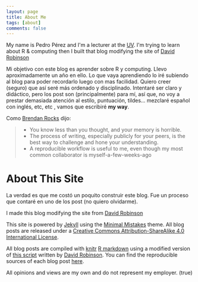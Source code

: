 ```yaml
---
layout: page
title: About Me
tags: [about]
comments: false
---
```


My name is Pedro Pérez and I'm a lecturer at the [UV](http://www.uv.es). 
I'm trying to learn about R & computing then I built that blog modifying the site of [David Robinson](http://varianceexplained.org/) 

Mi objetivo con este blog es aprender sobre R y computing. Llevo aproximadamente un año en ello. Lo que vaya aprendiendo lo iré subiendo al blog para poder recordarlo luego con mas facilidad. Quiero creer (seguro) que así seré más ordenado y disciplinado. Intentaré ser claro y didáctico, pero los post son (principalmente) para mí, así que, no voy a prestar demasiada atención al estilo, puntuación, tildes... mezclaré español con inglés, etc, etc , vamos que escribiré **my way**. 

Como [Brendan Rocks](http://www.r-bloggers.com/blogging-with-rmarkdown-knitr-and-jekyll/) dijo:   

> - You know less than you thought, and your memory is horrible.  
> - The process of writing, especially publicly for your peers, is the best way to challenge and hone your understanding. 
> - A reproducible workflow is useful to me, even though my most common collaborator is myself-a-few-weeks-ago     






About This Site
=========

La verdad es que me costó un poquito construir este blog. Fue un proceso que contaré en uno de los post (no quiero olvidarme). 

I made this blog modifying the site from [David Robinson](http://varianceexplained.org/)   

This site is powered by [Jekyll](http://jekyllrb.com/) using the [Minimal Mistakes](http://mademistakes.com/minimal-mistakes/) theme. All blog posts are released under a [Creative Commons Attribution-ShareAlike 4.0 International License](http://creativecommons.org/licenses/by-sa/4.0/).  

All blog posts are compiled with [knitr](http://yihui.name/knitr/) [R markdown](http://rmarkdown.rstudio.com/) using a modified version of [this script](https://github.com/dgrtwo/dgrtwo.github.com/blob/master/_scripts/knitpages.R) written by [David Robinson](http://varianceexplained.org/). You can find the reproducible sources of each blog post [here](https://github.com/perezp44/perezp44.github.io/tree/master/_R).  

All opinions and views are my own and do not represent my employer. (true) 
